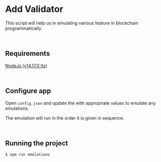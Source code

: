 # Add Validator

This script will help us in emulating various feature in blockchain programmatically. 

<br />

## Requirements
[NodeJs (v14.17.0 lts)](https://nodejs.org/en/download/ "NodeJs (v14.17.0 lts)")

<br />

## Configure app
Open `config.json` and update the with appropriate values to emulate any emulations.

The emulation will run in the order it is given in sequence. 

<br />

## Running the project

```bash
$ npm run emulations
```
